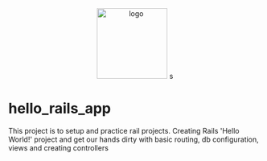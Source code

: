 <div align="center">
  <img src="./logo.ico" alt="logo" width="140"  height="auto" />
s</div>

# hello_rails_app
This project is to setup and practice rail projects. Creating Rails 'Hello World!' project and get our hands dirty with basic routing, db configuration, views and creating controllers
